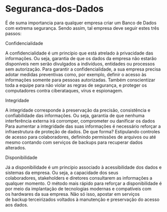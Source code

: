# Seguranca-dos-Dados

É de suma importancia para qualquer empresa criar um Banco de Dados com extrema segurança. Sendo assim, tal empresa deve seguir estes três passos:

Confidencialidade

A confidencialidade é um princípio que está atrelado à privacidade das informações. Ou seja, garantia de que os dados da empresa não estarão disponíveis nem serão divulgados a indivíduos, entidades ou processos sem autorização.
Para garantir a confidencialidade, a sua empresa precisa adotar medidas preventivas como, por exemplo, definir o acesso às informações somente para pessoas autorizadas. Também conscientizar toda a equipe para não violar as regras de segurança, e proteger os computadores contra ciberataques, vírus e espionagem.

Integridade

A integridade corresponde à preservação da precisão, consistência e confiabilidade das informações. Ou seja, garantia de que nenhuma interferência externa irá corromper, comprometer ou danificar os dados
Para aumentar a integridade das suas informações é necessário reforçar a infraestrutura de proteção de dados. De que forma? Estipulando controles de acesso para colaboradores, definindo permissões de arquivos ou até mesmo contando com serviços de backups para recuperar dados alterados.

Disponibilidade

Já a disponibilidade é um princípio associado à acessibilidade dos dados e sistemas da empresa. Ou seja, a capacidade dos seus colaboradores, stakeholders e diretores consultarem as informações a qualquer momento.
O método mais rápido para reforçar a disponibilidade é por meio da implantação de tecnologias modernas e compatíveis com os hardwares da sua empresa. Não só isso, apostar em serviços de backup terceirizados voltados à manutenção e preservação do acesso aos dados.
